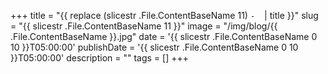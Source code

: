 +++
title = "{{ replace (slicestr .File.ContentBaseName 11) `-` ` ` | title }}"
slug = "{{ slicestr .File.ContentBaseName 11 }}"
image = "/img/blog/{{ .File.ContentBaseName }}.jpg"
date = '{{ slicestr .File.ContentBaseName 0 10 }}T05:00:00'
publishDate = '{{ slicestr .File.ContentBaseName 0 10 }}T05:00:00'
description = ""
tags = []
+++